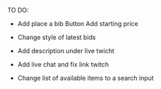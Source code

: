 TO DO:

- Add place a bib Button Add starting price
- Change style of latest bids
- Add description under live twicht

- Add live chat and fix link twitch

- Change list of available items to a search input
